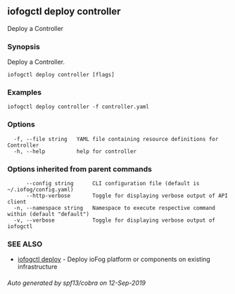 ## iofogctl deploy controller

Deploy a Controller

### Synopsis

Deploy a Controller.

```
iofogctl deploy controller [flags]
```

### Examples

```
iofogctl deploy controller -f controller.yaml
```

### Options

```
  -f, --file string   YAML file containing resource definitions for Controller
  -h, --help          help for controller
```

### Options inherited from parent commands

```
      --config string      CLI configuration file (default is ~/.iofog/config.yaml)
      --http-verbose       Toggle for displaying verbose output of API client
  -n, --namespace string   Namespace to execute respective command within (default "default")
  -v, --verbose            Toggle for displaying verbose output of iofogctl
```

### SEE ALSO

* [iofogctl deploy](iofogctl_deploy.md)	 - Deploy ioFog platform or components on existing infrastructure

###### Auto generated by spf13/cobra on 12-Sep-2019

